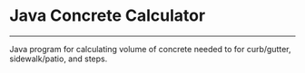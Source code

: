 # Java Concrete Calculator
---
Java program for calculating volume of concrete needed to for curb/gutter, sidewalk/patio, and steps.